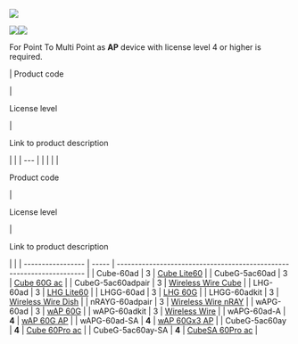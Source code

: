   

![](https://help.mikrotik.com/docs/download/attachments/39059503/chart1.png?version=1&modificationDate=1604493055673&api=v2)

  

![](https://help.mikrotik.com/docs/download/attachments/39059503/chart3.png?version=1&modificationDate=1604493055821&api=v2)![](https://help.mikrotik.com/docs/download/attachments/39059503/chart2.png?version=1&modificationDate=1604493055756&api=v2)

For Point To Multi Point as **AP** device with license level 4 or higher is required.

| 
Product code

 | 

License level

 | 

Link to product description

|     |
| --- |  |  |
|     |

Product code

 | 

License level

 | 

Link to product description

|                   |
| ----------------- | ----- | --------------------------------------------------------------------- |
| Cube-60ad         | 3     | [Cube Lite60](https://mikrotik.com/product/cube_lite60)               |
| CubeG-5ac60ad     | 3     | [Cube 60G ac](https://mikrotik.com/product/cube_60g_ac)               |
| CubeG-5ac60adpair | 3     | [Wireless Wire Cube](https://mikrotik.com/product/wireless_wire_cube) |
| LHG-60ad          | 3     | [LHG Lite60](https://mikrotik.com/product/lhg_lite60)                 |
| LHGG-60ad         | 3     | [LHG 60G](https://mikrotik.com/product/lhg_60g)                       |
| LHGG-60adkit      | 3     | [Wireless Wire Dish](https://mikrotik.com/product/wireless_wire_dish) |
| nRAYG-60adpair    | 3     | [Wireless Wire nRAY](https://mikrotik.com/product/wireless_wire_nray) |
| wAPG-60ad         | 3     | [wAP 60G](https://mikrotik.com/product/wap_60g)                       |
| wAPG-60adkit      | 3     | [Wireless Wire](https://mikrotik.com/product/wireless_wire)           |
| wAPG-60ad-A       | **4** | [wAP 60G AP](https://mikrotik.com/product/wap_60g_ap)                 |
| wAPG-60ad-SA      | **4** | [wAP 60Gx3 AP](https://mikrotik.com/product/wap_60gx3_ap)             |
| CubeG-5ac60ay     | **4** | [Cube 60Pro ac](https://mikrotik.com/product/cube_60pro_ac)           |
| CubeG-5ac60ay-SA  | **4** | [CubeSA 60Pro ac](https://mikrotik.com/product/cubesa_60pro_ac)       |